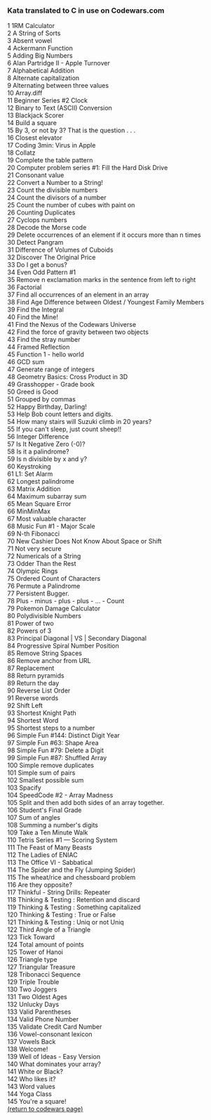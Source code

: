 <!-- For more details see [GitHub Flavored Markdown](https://guides.github.com/features/mastering-markdown/). -->

### Kata translated to C in use on Codewars.com

<!-- eventually these could be ranked by solves and live updated -->
<!-- <a href="http://example.com/" target="_blank">Hello, world!</a> -->
<!-- [1RM Calculator](https://www.codewars.com/kata/595bbea8a930ac0b91000130){:target="_blank"} -->
1  1RM Calculator<br>
2  A String of Sorts<br>
3  Absent vowel<br>
4  Ackermann Function <br>
5  Adding Big Numbers<br>
6  Alan Partridge II - Apple Turnover<br>
7  Alphabetical Addition<br>
8  Alternate capitalization<br>
9  Alternating between three values<br>
10  Array.diff<br>
11  Beginner Series #2 Clock<br>
12  Binary to Text (ASCII) Conversion<br>
13  Blackjack Scorer<br>
14  Build a square<br>
15  By 3, or not by 3? That is the question . . .<br>
16  Closest elevator<br>
17  Coding 3min: Virus in Apple<br>
18  Collatz<br>
19  Complete the table pattern<br>
20  Computer problem series #1: Fill the Hard Disk Drive<br>
21  Consonant value<br>
22  Convert a Number to a String!<br>
23  Count the divisible numbers<br>
24  Count the divisors of a number<br>
25  Count the number of cubes with paint on<br>
26  Counting Duplicates<br>
27  Cyclops numbers<br>
28  Decode the Morse code <br>
29  Delete occurrences of an element if it occurs more than n times<br>
30  Detect Pangram<br>
31  Difference of Volumes of Cuboids<br>
32  Discover The Original Price<br>
33  Do I get a bonus?<br>
34  Even Odd Pattern #1<br>
35  Remove n exclamation marks in the sentence from left to right<br>
36  Factorial<br>
37  Find all occurrences of an element in an array<br>
38  Find Age Difference between Oldest / Youngest Family Members<br>
39  Find the Integral<br>
40  Find the Mine!<br>
41  Find the Nexus of the Codewars Universe<br>
42  Find the force of gravity between two objects<br>
43  Find the stray number<br>
44  Framed Reflection<br>
45  Function 1 - hello world<br>
46  GCD sum <br>
47  Generate range of integers<br>
48  Geometry Basics: Cross Product in 3D<br>
49  Grasshopper - Grade book<br>
50  Greed is Good<br>
51  Grouped by commas<br>
52  Happy Birthday, Darling!<br>
53  Help Bob count letters and digits.<br>
54  How many stairs will Suzuki climb in 20 years?<br>
55  If you can't sleep, just count sheep!!<br>
56  Integer Difference<br>
57  Is It Negative Zero (-0)?<br>
58  Is it a palindrome?<br>
59  Is n divisible by x and y?<br>
60  Keystroking<br>
61  L1: Set Alarm<br>
62  Longest palindrome<br>
63  Matrix Addition<br>
64  Maximum subarray sum<br>
65  Mean Square Error<br>
66  MinMinMax<br>
67  Most valuable character<br>
68  Music Fun #1 - Major Scale<br>
69  N-th Fibonacci<br>
70  New Cashier Does Not Know About Space or Shift <br>
71  Not very secure<br>
72  Numericals of a String<br>
73  Odder Than the Rest<br>
74  Olympic Rings<br>
75  Ordered Count of Characters<br>
76  Permute a Palindrome<br>
77  Persistent Bugger.<br>
78  Plus - minus - plus - plus - ... - Count<br>
79  Pokemon Damage Calculator<br>
80  Polydivisible Numbers<br>
81  Power of two<br>
82  Powers of 3<br>
83  Principal Diagonal | VS | Secondary Diagonal<br>
84  Progressive Spiral Number Position<br>
85  Remove String Spaces<br>
86  Remove anchor from URL<br>
87  Replacement<br>
88  Return pyramids<br>
89  Return the day <br>
90  Reverse List Order<br>
91  Reverse words<br>
92  Shift Left<br>
93  Shortest Knight Path<br>
94  Shortest Word<br>
95  Shortest steps to a number<br>
96  Simple Fun #144: Distinct Digit Year<br>
97  Simple Fun #63: Shape Area<br>
98  Simple Fun #79: Delete a Digit<br>
99  Simple Fun #87: Shuffled Array<br>
100  Simple remove duplicates<br>
101  Simple sum of pairs<br>
102  Smallest possible sum <br>
103  Spacify<br>
104  SpeedCode #2 - Array Madness<br>
105  Split and then add both sides of an array together.<br>
106  Student's Final Grade<br>
107  Sum of angles<br>
108  Summing a number's digits<br>
109  Take a Ten Minute Walk<br>
110  Tetris Series #1 — Scoring System<br>
111  The Feast of Many Beasts<br>
112  The Ladies of ENIAC<br>
113  The Office VI - Sabbatical<br>
114  The Spider and the Fly (Jumping Spider)<br>
115  The wheat/rice and chessboard problem<br>
116  Are they opposite?<br>
117  Thinkful - String Drills: Repeater<br>
118  Thinking & Testing : Retention and discard<br>
119  Thinking & Testing : Something capitalized<br>
120  Thinking & Testing : True or False<br>
121  Thinking & Testing : Uniq or not Uniq<br>
122  Third Angle of a Triangle<br>
123  Tick Toward<br>
124  Total amount of points<br>
125  Tower of Hanoi<br>
126  Triangle type<br>
127  Triangular Treasure<br>
128  Tribonacci Sequence<br>
129  Triple Trouble<br>
130  Two Joggers<br>
131  Two Oldest Ages<br>
132  Unlucky Days<br>
133  Valid Parentheses<br>
134  Valid Phone Number<br>
135  Validate Credit Card Number<br>
136  Vowel-consonant lexicon<br>
137  Vowels Back<br>
138  Welcome!<br>
139  Well of Ideas - Easy Version<br>
140  What dominates your array?<br>
141  White or Black?<br>
142  Who likes it?<br>
143  Word values<br>
144  Yoga Class<br>
145  You're a square!<br>
<a href="https://rowcased.github.io/codewars.html#translator">(return to codewars page)</a>

<!--
<a href="https://rowcased.github.io/">(return to portfolio)</a>
<hr>
-->
